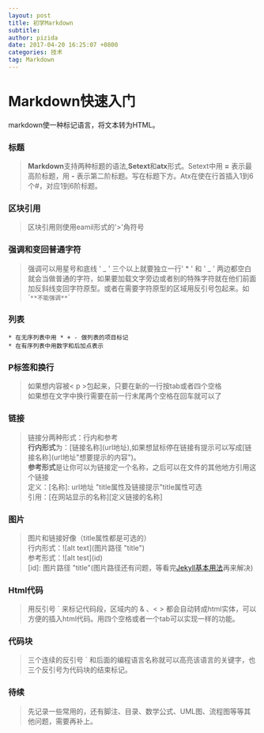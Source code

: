 ```yaml
---
layout: post
title: 初学Markdown
subtitle: 
author: pizida
date: 2017-04-20 16:25:07 +0800
categories: 技术
tag: Markdown
---
```

# Markdown快速入门
	
markdown使一种标记语言，将文本转为HTML。

### 标题

> **Markdown**支持两种标题的语法,**Setext**和**atx**形式。Setext中用 **=** 表示最高阶标题，用 **-** 表示第二阶标题。写在标题下方。Atx在使在行首插入1到6个#，对应1到6阶标题。 

### 区块引用
> 区块引用则使用eamil形式的'>'角符号

### 强调和变回普通字符
> 强调可以用星号和底线 ' _ ' 三个以上就要独立一行' * ' 和 ' _ ' 两边都空白就会当做普通的字符，如果要加载文字旁边或者别的特殊字符就在他们前面加反斜线变回字符原型。或者在需要字符原型的区域用反引号包起来。如 \`` **不能强调** `\`  

### 列表
	* 在无序列表中用 * + - 做列表的项目标记
	* 在有序列表中用数字和后加点表示

### P标签和换行
> 如果想内容被< p >包起来，只要在新的一行按tab或者四个空格  
如果想在文字中换行需要在前一行末尾两个空格在回车就可以了

### 链接
> 链接分两种形式：行内和参考  
**行内形式**为：\[链接名称\]\(url地址\),如果想鼠标停在链接有提示可以写成\[链接名称\]\(url地址\"想要提示的内容")。  
**参考形式**是让你可以为链接定一个名称，之后可以在文件的其他地方引用这个链接  
定义：\[名称\]: url地址 "title属性及链接提示"title属性可选   
引用：\[在网站显示的名称\]\[定义链接的名称\]

### 图片
> 图片和链接好像（title属性都是可选的）  
行内形式：!\[alt text\]\(图片路径 "title")  
参考形式：!\[alt test\](id)  
\[id\]: 图片路径 "title"(图片路径还有问题，等看完[Jekyll基本用法](https://jekyllrb.com/)再来解决)  

### Html代码
> 用反引号 ` 来标记代码段，区域内的 & 、< > 都会自动转成html实体，可以方便的插入html代码。用四个空格或者一个tab可以实现一样的功能。  

### 代码块
> 三个连续的反引号 ` 和后面的编程语言名称就可以高亮该语言的关键字，也三个反引号为代码块的结束标记。  

### 待续
> 先记录一些常用的，还有脚注、目录、数学公式、UML图、流程图等等其他问题，需要再补上。
